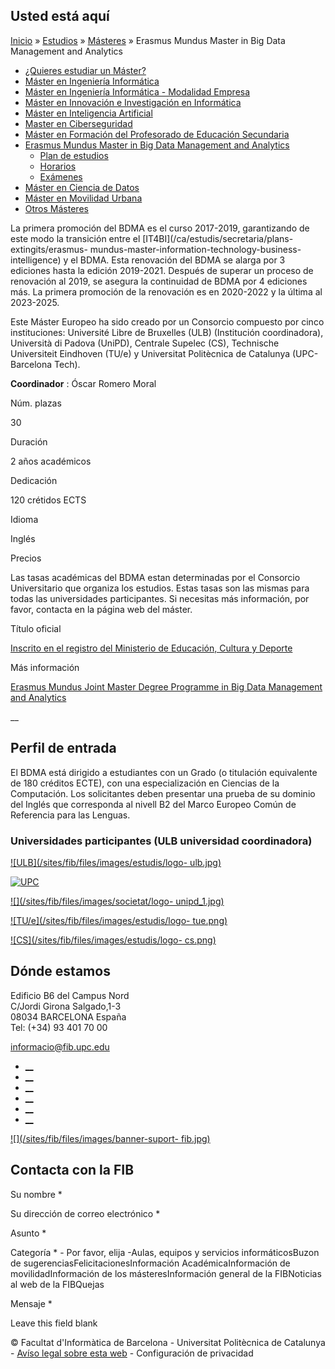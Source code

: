 ## Usted está aquí

[Inicio](/es) » [Estudios](/es/estudios) » [Másteres](/es/estudios/masteres) »
Erasmus Mundus Master in Big Data Management and Analytics

  * [¿Quieres estudiar un Máster?](/es/estudios/masteres/quieres-estudiar-un-master)
  * [Máster en Ingeniería Informática](/es/estudios/masteres/master-en-ingenieria-informatica)
  * [Máster en Ingeniería Informática - Modalidad Empresa](/es/estudios/masteres/master-en-ingenieria-informatica-modalidad-empresa)
  * [Máster en Innovación e Investigación en Informática](/es/estudios/masteres/master-en-innovacion-e-investigacion-en-informatica)
  * [Máster en Inteligencia Artificial](/es/estudios/masteres/master-en-inteligencia-artificial)
  * [Master en Ciberseguridad](/es/estudios/masteres/master-en-ciberseguridad)
  * [Máster en Formación del Profesorado de Educación Secundaria](/es/estudios/masteres/master-en-formacion-del-profesorado-de-educacion-secundaria-obligatoria-y-bachillerato-formacion-profesional-y-ensenanza)
  * [Erasmus Mundus Master in Big Data Management and Analytics](/es/estudios/masteres/erasmus-mundus-master-big-data-management-and-analytics)
    * [Plan de estudios](/es/estudios/masteres/erasmus-mundus-master-big-data-management-and-analytics/plan-de-estudios)
    * [Horarios](/es/estudios/masteres/erasmus-mundus-master-big-data-management-and-analytics/horarios)
    * [Exámenes](/es/estudios/masteres/erasmus-mundus-master-big-data-management-and-analytics/examenes)
  * [Máster en Ciencia de Datos](/es/estudios/masteres/master-en-ciencia-de-datos)
  * [Máster en Movilidad Urbana](/es/estudios/masteres/master-en-movilidad-urbana)
  * [Otros Másteres](/es/estudios/masteres/otros-masters)

La primera promoción del BDMA es el curso 2017-2019, garantizando de este modo
la transición entre el [IT4BI](/ca/estudis/secretaria/plans-extingits/erasmus-
mundus-master-information-technology-business-intelligence) y el BDMA. Esta
renovación del BDMA se alarga por 3 ediciones hasta la edición 2019-2021.
Después de superar un proceso de renovación al 2019, se asegura la continuidad
de BDMA por 4 ediciones más. La primera promoción de la renovación es en
2020-2022 y la última al 2023-2025.

Este Máster Europeo ha sido creado por un Consorcio compuesto por cinco
instituciones: Université Libre de Bruxelles (ULB) (Institución coordinadora),
Università di Padova (UniPD), Centrale Supelec (CS), Technische Universiteit
Eindhoven (TU/e) y Universitat Politècnica de Catalunya (UPC-Barcelona Tech).

**Coordinador** : Óscar Romero Moral

Núm. plazas

30

Duración

2 años académicos

Dedicación

120 crétidos ECTS

Idioma

Inglés

Precios

Las tasas académicas del BDMA estan determinadas por el Consorcio
Universitario que organiza los estudios. Estas tasas son las mismas para todas
las universidades participantes. Si necesitas más información, por favor,
contacta en la página web del máster.

Título oficial

[ Inscrito en el registro del Ministerio de Educación, Cultura y Deporte
](https://www.educacion.gob.es/ruct/estudio.action?codigoCiclo=SC&codigoTipo=M&CodigoEstudio=4314059)

Más información

[ Erasmus Mundus Joint Master Degree Programme in Big Data Management and
Analytics ](https://bdma.ulb.ac.be/bdma/)

__

## Perfil de entrada

El BDMA está dirigido a estudiantes con un Grado (o titulación equivalente de
180 créditos ECTE), con una especialización en Ciencias de la Computación. Los
solicitantes deben presentar una prueba de su dominio del Inglés que
corresponda al nivell B2 del Marco Europeo Común de Referencia para las
Lenguas.

### Universidades participantes (ULB universidad coordinadora)

[![ULB](/sites/fib/files/images/estudis/logo-
ulb.jpg)](https://www.ulb.be/en/ulb-homepage)

[![UPC](/sites/fib/files/images/logoupc_trans.gif)](https://www.upc.edu/)



[![](/sites/fib/files/images/societat/logo-
unipd_1.jpg)](https://www.unipd.it/)

[![TU/e](/sites/fib/files/images/estudis/logo-
tue.png)](https://www.tue.nl/en/)

[![CS](/sites/fib/files/images/estudis/logo-
cs.png)](https://www.centralesupelec.fr/en)



## Dónde estamos

Edificio B6 del Campus Nord  
C/Jordi Girona Salgado,1-3  
08034 BARCELONA España  
Tel: (+34) 93 401 70 00

[informacio@fib.upc.edu](mailto:informacio@fib.upc.edu)

  * [__](/es/noticies/rss.rss)
  * [__](https://www.facebook.com/fib.upc)
  * [__](https://twitter.com/fib_upc)
  * [__](https://www.flickr.com/photos/fib-upc/albums)
  * [__](https://www.youtube.com/user/mediafib)
  * [__](https://www.instagram.com/fib.upc/)

[![](/sites/fib/files/images/banner-suport-
fib.jpg)](http://suport.fib.upc.edu)

## Contacta con la FIB

Su nombre *

Su dirección de correo electrónico *

Asunto *

Categoría * \- Por favor, elija -Aulas, equipos y servicios informáticosBuzon
de sugerenciasFelicitacionesInformación AcadémicaInformación de
movilidadInformación de los másteresInformación general de la FIBNoticias al
web de la FIBQuejas

Mensaje *

Leave this field blank

© Facultat d'Informàtica de Barcelona - Universitat Politècnica de Catalunya -
[Avíso legal sobre esta web](/es/aviso-legal-sobre-esta-web) \- Configuración
de privacidad


